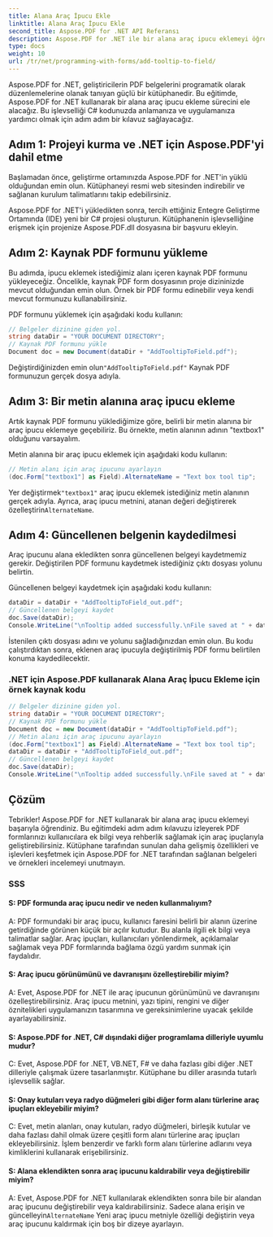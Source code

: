 ```yaml
---
title: Alana Araç İpucu Ekle
linktitle: Alana Araç İpucu Ekle
second_title: Aspose.PDF for .NET API Referansı
description: Aspose.PDF for .NET ile bir alana araç ipucu eklemeyi öğrenin.
type: docs
weight: 10
url: /tr/net/programming-with-forms/add-tooltip-to-field/
---
```

Aspose.PDF for .NET, geliştiricilerin PDF belgelerini programatik olarak düzenlemelerine olanak tanıyan güçlü bir kütüphanedir. Bu eğitimde, Aspose.PDF for .NET kullanarak bir alana araç ipucu ekleme sürecini ele alacağız. Bu işlevselliği C# kodunuzda anlamanıza ve uygulamanıza yardımcı olmak için adım adım bir kılavuz sağlayacağız.

## Adım 1: Projeyi kurma ve .NET için Aspose.PDF'yi dahil etme

Başlamadan önce, geliştirme ortamınızda Aspose.PDF for .NET'in yüklü olduğundan emin olun. Kütüphaneyi resmi web sitesinden indirebilir ve sağlanan kurulum talimatlarını takip edebilirsiniz.

Aspose.PDF for .NET'i yükledikten sonra, tercih ettiğiniz Entegre Geliştirme Ortamında (IDE) yeni bir C# projesi oluşturun. Kütüphanenin işlevselliğine erişmek için projenize Aspose.PDF.dll dosyasına bir başvuru ekleyin.

## Adım 2: Kaynak PDF formunu yükleme

Bu adımda, ipucu eklemek istediğimiz alanı içeren kaynak PDF formunu yükleyeceğiz. Öncelikle, kaynak PDF form dosyasının proje dizininizde mevcut olduğundan emin olun. Örnek bir PDF formu edinebilir veya kendi mevcut formunuzu kullanabilirsiniz.

PDF formunu yüklemek için aşağıdaki kodu kullanın:

```csharp
// Belgeler dizinine giden yol.
string dataDir = "YOUR DOCUMENT DIRECTORY";
// Kaynak PDF formunu yükle
Document doc = new Document(dataDir + "AddTooltipToField.pdf");
```

 Değiştirdiğinizden emin olun`"AddTooltipToField.pdf"` Kaynak PDF formunuzun gerçek dosya adıyla.

## Adım 3: Bir metin alanına araç ipucu ekleme

Artık kaynak PDF formunu yüklediğimize göre, belirli bir metin alanına bir araç ipucu eklemeye geçebiliriz. Bu örnekte, metin alanının adının "textbox1" olduğunu varsayalım.

Metin alanına bir araç ipucu eklemek için aşağıdaki kodu kullanın:

```csharp
// Metin alanı için araç ipucunu ayarlayın
(doc.Form["textbox1"] as Field).AlternateName = "Text box tool tip";
```

 Yer değiştirmek`"textbox1"` araç ipucu eklemek istediğiniz metin alanının gerçek adıyla. Ayrıca, araç ipucu metnini, atanan değeri değiştirerek özelleştirin`AlternateName`.

## Adım 4: Güncellenen belgenin kaydedilmesi

Araç ipucunu alana ekledikten sonra güncellenen belgeyi kaydetmemiz gerekir. Değiştirilen PDF formunu kaydetmek istediğiniz çıktı dosyası yolunu belirtin.

Güncellenen belgeyi kaydetmek için aşağıdaki kodu kullanın:

```csharp
dataDir = dataDir + "AddTooltipToField_out.pdf";
// Güncellenen belgeyi kaydet
doc.Save(dataDir);
Console.WriteLine("\nTooltip added successfully.\nFile saved at " + dataDir);
```

İstenilen çıktı dosyası adını ve yolunu sağladığınızdan emin olun. Bu kodu çalıştırdıktan sonra, eklenen araç ipucuyla değiştirilmiş PDF formu belirtilen konuma kaydedilecektir.

### .NET için Aspose.PDF kullanarak Alana Araç İpucu Ekleme için örnek kaynak kodu 

```csharp
// Belgeler dizinine giden yol.
string dataDir = "YOUR DOCUMENT DIRECTORY";
// Kaynak PDF formunu yükle
Document doc = new Document(dataDir + "AddTooltipToField.pdf");
// Metin alanı için araç ipucunu ayarlayın
(doc.Form["textbox1"] as Field).AlternateName = "Text box tool tip";
dataDir = dataDir + "AddTooltipToField_out.pdf";
// Güncellenen belgeyi kaydet
doc.Save(dataDir);
Console.WriteLine("\nTooltip added successfully.\nFile saved at " + dataDir);
```

## Çözüm

Tebrikler! Aspose.PDF for .NET kullanarak bir alana araç ipucu eklemeyi başarıyla öğrendiniz. Bu eğitimdeki adım adım kılavuzu izleyerek PDF formlarınızı kullanıcılara ek bilgi veya rehberlik sağlamak için araç ipuçlarıyla geliştirebilirsiniz. Kütüphane tarafından sunulan daha gelişmiş özellikleri ve işlevleri keşfetmek için Aspose.PDF for .NET tarafından sağlanan belgeleri ve örnekleri incelemeyi unutmayın.

### SSS

#### S: PDF formunda araç ipucu nedir ve neden kullanmalıyım?

A: PDF formundaki bir araç ipucu, kullanıcı faresini belirli bir alanın üzerine getirdiğinde görünen küçük bir açılır kutudur. Bu alanla ilgili ek bilgi veya talimatlar sağlar. Araç ipuçları, kullanıcıları yönlendirmek, açıklamalar sağlamak veya PDF formlarında bağlama özgü yardım sunmak için faydalıdır.

#### S: Araç ipucu görünümünü ve davranışını özelleştirebilir miyim?

A: Evet, Aspose.PDF for .NET ile araç ipucunun görünümünü ve davranışını özelleştirebilirsiniz. Araç ipucu metnini, yazı tipini, rengini ve diğer öznitelikleri uygulamanızın tasarımına ve gereksinimlerine uyacak şekilde ayarlayabilirsiniz.

#### S: Aspose.PDF for .NET, C# dışındaki diğer programlama dilleriyle uyumlu mudur?

C: Evet, Aspose.PDF for .NET, VB.NET, F# ve daha fazlası gibi diğer .NET dilleriyle çalışmak üzere tasarlanmıştır. Kütüphane bu diller arasında tutarlı işlevsellik sağlar.

#### S: Onay kutuları veya radyo düğmeleri gibi diğer form alanı türlerine araç ipuçları ekleyebilir miyim?

C: Evet, metin alanları, onay kutuları, radyo düğmeleri, birleşik kutular ve daha fazlası dahil olmak üzere çeşitli form alanı türlerine araç ipuçları ekleyebilirsiniz. İşlem benzerdir ve farklı form alanı türlerine adlarını veya kimliklerini kullanarak erişebilirsiniz.

#### S: Alana eklendikten sonra araç ipucunu kaldırabilir veya değiştirebilir miyim?

 A: Evet, Aspose.PDF for .NET kullanılarak eklendikten sonra bile bir alandan araç ipucunu değiştirebilir veya kaldırabilirsiniz. Sadece alana erişin ve güncelleyin`AlternateName` Yeni araç ipucu metniyle özelliği değiştirin veya araç ipucunu kaldırmak için boş bir dizeye ayarlayın.